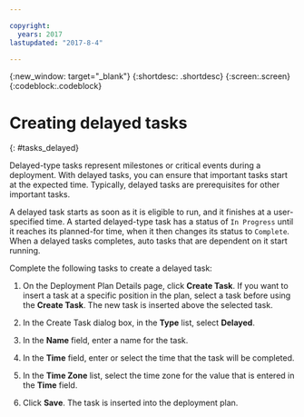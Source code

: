 ```yaml
---

copyright:
  years: 2017
lastupdated: "2017-8-4"

---
```


{:new_window: target="_blank"}
{:shortdesc: .shortdesc}
{:screen:.screen}
{:codeblock:.codeblock}

# Creating delayed tasks
{: #tasks_delayed}

Delayed-type tasks represent milestones or critical events during a deployment. With delayed tasks, you can ensure that important tasks start at the expected time. Typically, delayed tasks are prerequisites for other important tasks.

A delayed task starts as soon as it is eligible to run, and it finishes at a user-specified time. A started delayed-type task has a status of `In Progress` until it reaches its planned-for time, when it then changes its status to `Complete`. When a delayed tasks completes, auto tasks that are dependent on it start running.

Complete the following tasks to create a delayed task:

1. On the Deployment Plan Details page, click **Create Task**. If you want to insert a task at a specific position in the plan, select a task before using the **Create Task**. The new task is inserted above the selected task.

1. In the Create Task dialog box, in the **Type** list, select **Delayed**.

1. In the **Name** field, enter a name for the task.

3. In the **Time** field, enter or select the time that the task will be completed.

3. In the **Time Zone** list, select the time zone for the value that is entered in the **Time** field.    

5. Click **Save**. The task is inserted into the deployment plan.


